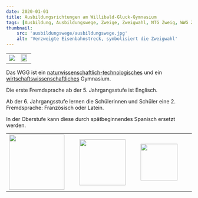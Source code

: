 ```yaml
---
date: 2020-01-01
title: Ausbildungsrichtungen am Willibald-Gluck-Gymnasium
tags: [Ausbildung, Ausbildungswege, Zweige, Zweigwahl, NTG Zweig, WWG Zweig]
thumbnail: 
    src: 'ausbildungswege/ausbildungswege.jpg'
    alt: 'Verzweigte Eisenbahnstreck, symbolisiert die Zweigwahl'
---
```


<table>
    <tr>
        <td><a href="/ausbildungswege/ntg_zweig"><img src = "/images/mintec/forscherklasse01.jpg"></a></td>
        <td><a href="/ausbildungswege/wwg_zweig"><img src = "/images/wirtschaft/betriebserkundung.jpg" style="width:90%"></a></td>
    </tr>
</table>

Das WGG ist ein <a href="/ausbildungswege/ntg_zweig">naturwissenschaftlich-technologisches</a> und ein <a href="/ausbildungswege/wwg_zweig">wirtschaftswissenschaftliches</a> Gymnasium.

Die erste Fremdsprache ab der 5. Jahrgangsstufe ist Englisch. 

Ab der 6. Jahrgangsstufe lernen die Schülerinnen und Schüler eine 2. Fremdsprache: Französisch oder Latein.

In der Oberstufe kann diese durch spätbeginnendes Spanisch ersetzt werden.

<table style="margin: auto">
<td><a href="/tag/Englisch"><img src = "/images/flaggen/union_jack.png" style="width:150px; padding-right: 25px"></td>
<td><a href="/tag/Französisch"><img src = "/images/flaggen/franzoesisch.png" style="width:125px; padding-right: 25px"></td>
<td><a href="/tag/Latein"><img src = "/images/flaggen/spqr.jpg" style="width:100px; padding-right: 25px"></td>
<td><a href="/spanisch/spanisch"><img src = "/images/flaggen/spanisch.png" style="width:100px"></td>
</table>

